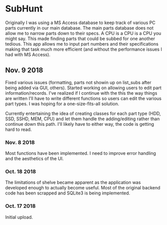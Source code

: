 # SubHunt

Originally I was using a MS Access database to keep track of various PC parts currently in our main database.  The main parts database does not allow me to narrow parts down to their specs.  A CPU is a CPU is a CPU you might say.  This made finding parts that could be subbed for one another tedious.  This app allows me to input part numbers and their specifications making that task much more efficient (and without the performance issues I had with MS Access).

## Nov. 9 2018
Fixed various issues (formatting, parts not showin up on list_subs after being added via GUI, others).  Started working on allowing users to edit part information/records.  I've realized if I continue with the this the way things are written I'll have to write different functions so users can edit the various part types.  I was hoping for a one-size-fits-all solution.

Currently entertaining the idea of creating classes for each part type (HDD, SSD, SSHD, MEM, CPU) and let them handle the adding/editing rather than continue down this path.  I'll likely have to either way, the code is getting hard to read.

### Nov. 8 2018
Most functions have been implemented.  I need to improve error handling and the aesthetics of the UI.

### Oct. 18 2018
The limitations of shelve became apparent as the application was developed enough to actually become useful.  Most of the original backend code has been scrapped and SQLite3 is being implemented.

### Oct. 17 2018
Initial upload.
